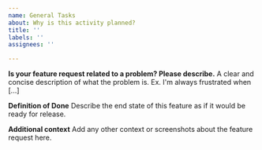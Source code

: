 ```yaml
---
name: General Tasks
about: Why is this activity planned?
title: ''
labels: ''
assignees: ''

---
```


**Is your feature request related to a problem? Please describe.**
A clear and concise description of what the problem is. Ex. I'm always frustrated when [...]

**Definition of Done**
Describe the end state of this feature as if it would be ready for release.

**Additional context**
Add any other context or screenshots about the feature request here.
